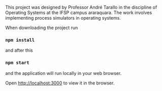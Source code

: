 This project was designed by Professor André Tarallo in the discipline of Operating Systems at the IFSP campus araraquara. The work involves implementing process simulators in operating systems.

When downloading the project run

### `npm install`

and after this

### `npm start`

and the application will run locally in your web browser.

Open [http://localhost:3000](http://localhost:3000) to view it in the browser.
